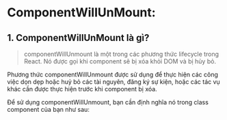 # ComponentWillUnMount:

## 1. ComponentWillUnMount là gì?
> componentWillUnmount là một trong các phương thức lifecycle trong React. Nó được gọi khi component sẽ bị xóa khỏi DOM và bị hủy bỏ.

Phương thức componentWillUnmount được sử dụng để thực hiện các công việc dọn dẹp hoặc huỷ bỏ các tài nguyên, đăng ký sự kiện, hoặc các tác vụ khác cần được thực hiện trước khi component bị xóa.

Để sử dụng componentWillUnmount, bạn cần định nghĩa nó trong class component của bạn như sau:
